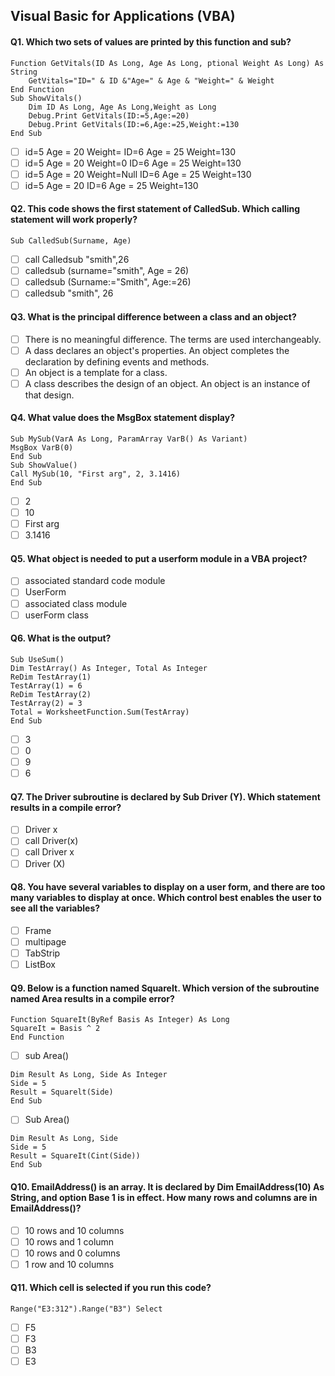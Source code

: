 ## Visual Basic for Applications (VBA)

#### Q1. Which two sets of values are printed by this function and sub?
```
Function GetVitals(ID As Long, Age As Long, ptional Weight As Long) As String
    GetVitals="ID=" & ID &"Age=" & Age & "Weight=" & Weight
End Function
Sub ShowVitals()
    Dim ID As Long, Age As Long,Weight as Long
    Debug.Print GetVitals(ID:=5,Age:=20)
    Debug.Print GetVitals(ID:=6,Age:=25,Weight:=130
End Sub
```
- [ ] id=5 Age = 20 Weight= ID=6 Age = 25 Weight=130
- [ ] id=5 Age = 20 Weight=0 ID=6 Age = 25 Weight=130
- [ ] id=5 Age = 20 Weight=Null ID=6 Age = 25 Weight=130
- [ ] id=5 Age = 20 ID=6 Age = 25 Weight=130

#### Q2. This code shows the first statement of CalledSub. Which calling statement will work properly?
`Sub CalledSub(Surname, Age)`
- [ ] call Calledsub "smith",26
- [ ] calledsub (surname="smith", Age = 26)
- [ ] calledsub (Surname:="Smith", Age:=26)
- [ ] calledsub "smith", 26

#### Q3. What is the principal difference between a class and an object?
- [ ] There is no meaningful difference. The terms are used interchangeably.
- [ ] A dass declares an object's properties. An object completes the declaration by defining events and methods.
- [ ] An object is a template for a class.
- [ ] A class describes the design of an object. An object is an instance of that design.

#### Q4. What value does the MsgBox statement display?
```
Sub MySub(VarA As Long, ParamArray VarB() As Variant)
MsgBox VarB(0)
End Sub
Sub ShowValue()
Call MySub(10, "First arg", 2, 3.1416)
End Sub
```
- [ ] 2
- [ ] 10
- [ ] First arg
- [ ] 3.1416

#### Q5. What object is needed to put a userform module in a VBA project?
- [ ] associated standard code module
- [ ] UserForm
- [ ] associated class module
- [ ] userForm class

#### Q6. What is the output?
```
Sub UseSum()
Dim TestArray() As Integer, Total As Integer
ReDim TestArray(1)
TestArray(1) = 6
ReDim TestArray(2)
TestArray(2) = 3
Total = WorksheetFunction.Sum(TestArray)
End Sub
```
- [ ] 3
- [ ] 0
- [ ] 9
- [ ] 6

#### Q7. The Driver subroutine is declared by Sub Driver (Y). Which statement results in a compile error?
- [ ] Driver x
- [ ] call Driver(x)
- [ ] call Driver x
- [ ] Driver (X)

#### Q8. You have several variables to display on a user form, and there are too many variables to display at once. Which control best enables the user to see all the variables?
- [ ] Frame
- [ ] multipage
- [ ] TabStrip
- [ ] ListBox

#### Q9. Below is a function named SquareIt. Which version of the subroutine named Area results in a compile error?
```
Function SquareIt(ByRef Basis As Integer) As Long
SquareIt = Basis ^ 2
End Function
```
- [ ] sub Area()
```
Dim Result As Long, Side As Integer
Side = 5
Result = Squarelt(Side)
End Sub
```
- [ ] Sub Area()
```
Dim Result As Long, Side
Side = 5
Result = SquareIt(Cint(Side))
End Sub
```

#### Q10. EmailAddress() is an array. It is declared by Dim EmailAddress(10) As String, and option Base 1 is in effect. How many rows and columns are in EmailAddress()?
- [ ] 10 rows and 10 columns
- [ ] 10 rows and 1 column
- [ ] 10 rows and 0 columns
- [ ] 1 row and 10 columns

#### Q11. Which cell is selected if you run this code?
`Range("E3:312").Range("B3") Select`
- [ ] F5
- [ ] F3
- [ ] B3
- [ ] E3
